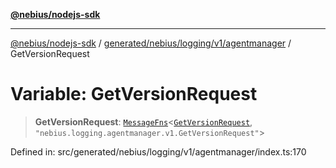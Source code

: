 [**@nebius/nodejs-sdk**](../../../../../../README.md)

***

[@nebius/nodejs-sdk](../../../../../../README.md) / [generated/nebius/logging/v1/agentmanager](../README.md) / GetVersionRequest

# Variable: GetVersionRequest

> **GetVersionRequest**: [`MessageFns`](../../../../../../runtime/protos/core/interfaces/MessageFns.md)\<[`GetVersionRequest`](../interfaces/GetVersionRequest.md), `"nebius.logging.agentmanager.v1.GetVersionRequest"`\>

Defined in: src/generated/nebius/logging/v1/agentmanager/index.ts:170
